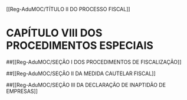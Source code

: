 [[Reg-AduMOC/TÍTULO II DO PROCESSO FISCAL]]

# CAPÍTULO VIII DOS PROCEDIMENTOS ESPECIAIS

##[[Reg-AduMOC/SEÇÃO I DOS PROCEDIMENTOS DE FISCALIZAÇÃO]]

##[[Reg-AduMOC/SEÇÃO II DA MEDIDA CAUTELAR FISCAL]]

##[[Reg-AduMOC/SEÇÃO III DA DECLARAÇÃO DE INAPTIDÃO DE EMPRESAS]]